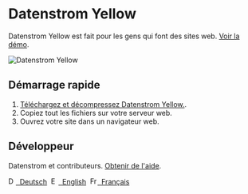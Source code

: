 # Datenstrom Yellow

Datenstrom Yellow est fait pour les gens qui font des sites web. [Voir la démo](https://extensions.datenstrom.se/fr/).

![Datenstrom Yellow](https://raw.githubusercontent.com/datenstrom/yellow-extensions/master/website/media/images/datenstrom-yellow-fr.jpg)

## Démarrage rapide

1. [Téléchargez et décompressez Datenstrom Yellow.](https://github.com/datenstrom/yellow/archive/master.zip).
2. Copiez tout les fichiers sur votre serveur web.
3. Ouvrez votre site dans un navigateur web.

## Développeur

Datenstrom et contributeurs. [Obtenir de l'aide](https://extensions.datenstrom.se/fr/help/).

<p>
<a href="README-de.md"><img src="https://raw.githubusercontent.com/datenstrom/yellow-extensions/master/website/media/images/language-de.png" width="15" height="15" alt="Deutsch">&nbsp; Deutsch</a>&nbsp;
<a href="README.md"><img src="https://raw.githubusercontent.com/datenstrom/yellow-extensions/master/website/media/images/language-en.png" width="15" height="15" alt="English">&nbsp; English</a>&nbsp;
<a href="README-fr.md"><img src="https://raw.githubusercontent.com/datenstrom/yellow-extensions/master/website/media/images/language-fr.png" width="15" height="15" alt="Français">&nbsp; Français</a>&nbsp;
</p>
